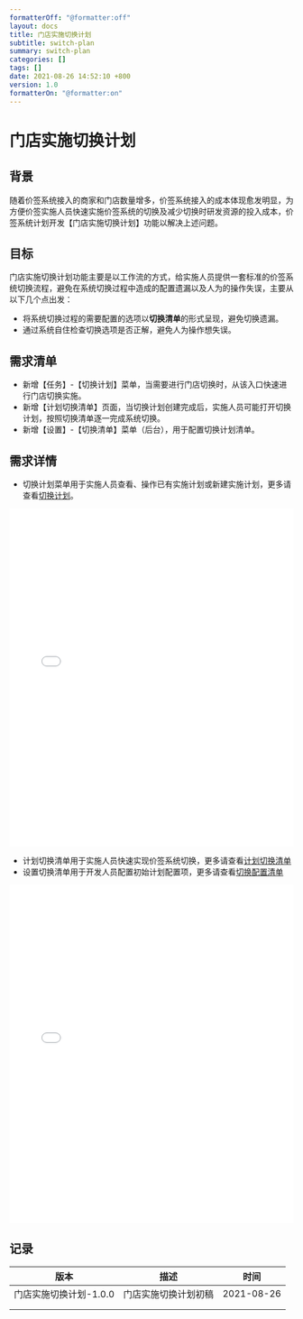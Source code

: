 ```yaml
---
formatterOff: "@formatter:off"
layout: docs
title: 门店实施切换计划
subtitle: switch-plan 
summary: switch-plan
categories: [] 
tags: [] 
date: 2021-08-26 14:52:10 +800 
version: 1.0
formatterOn: "@formatter:on"
---
```


# 门店实施切换计划



## 背景

随着价签系统接入的商家和门店数量增多，价签系统接入的成本体现愈发明显，为方便价签实施人员快速实施价签系统的切换及减少切换时研发资源的投入成本，价签系统计划开发【门店实施切换计划】功能以解决上述问题。

## 目标

门店实施切换计划功能主要是以工作流的方式，给实施人员提供一套标准的价签系统切换流程，避免在系统切换过程中造成的配置遗漏以及人为的操作失误，主要从以下几个点出发：

* 将系统切换过程的需要配置的选项以**切换清单**的形式呈现，避免切换遗漏。
* 通过系统自住检查切换选项是否正解，避免人为操作想失误。

## 需求清单

* 新增【任务】-【切换计划】菜单，当需要进行门店切换时，从该入口快速进行门店切换实施。
* 新增【计划切换清单】页面，当切换计划创建完成后，实施人员可能打开切换计划，按照切换清单逐一完成系统切换。
* 新增【设置】-【切换清单】菜单（后台），用于配置切换计划清单。

## 需求详情

* 切换计划菜单用于实施人员查看、操作已有实施计划或新建实施计划，更多请查看[切换计划](../task/switch-plan)。

<iframe id="embed_dom" name="embed_dom" frameborder="0" style="display:block;width:100%; height:600px;" src="../task/switch-plan"></iframe>


* 计划切换清单用于实施人员快速实现价签系统切换，更多请查看[计划切换清单](../task/switch-plan/switch-list)
* 设置切换清单用于开发人员配置初始计划配置项，更多请查看[切换配置清单](../settings/switch-item)

<iframe id="embed_dom" name="embed_dom" frameborder="0" style="display:block;width:100%; height:600px;" src="../settings/switch-item"></iframe>


## 记录

| 版本                   | 描述                 | 时间       |
| ---------------------- | -------------------- | ---------- |
| 门店实施切换计划-1.0.0 | 门店实施切换计划初稿 | 2021-08-26 |
|                        |                      |            |
|                        |                      |            |


